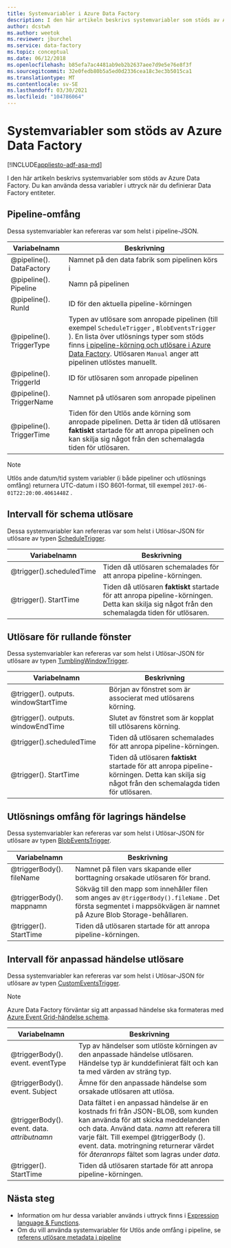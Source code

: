 ```yaml
---
title: Systemvariabler i Azure Data Factory
description: I den här artikeln beskrivs systemvariabler som stöds av Azure Data Factory. Du kan använda dessa variabler i uttryck när du definierar Data Factory entiteter.
author: dcstwh
ms.author: weetok
ms.reviewer: jburchel
ms.service: data-factory
ms.topic: conceptual
ms.date: 06/12/2018
ms.openlocfilehash: b85efa7ac4481ab9eb2b2637aee7d9e5e76e8f3f
ms.sourcegitcommit: 32e0fedb80b5a5ed0d2336cea18c3ec3b5015ca1
ms.translationtype: MT
ms.contentlocale: sv-SE
ms.lasthandoff: 03/30/2021
ms.locfileid: "104786064"
---
```

# <a name="system-variables-supported-by-azure-data-factory"></a>Systemvariabler som stöds av Azure Data Factory

[!INCLUDE[appliesto-adf-asa-md](includes/appliesto-adf-asa-md.md)]

I den här artikeln beskrivs systemvariabler som stöds av Azure Data Factory. Du kan använda dessa variabler i uttryck när du definierar Data Factory entiteter.

## <a name="pipeline-scope"></a>Pipeline-omfång

Dessa systemvariabler kan refereras var som helst i pipeline-JSON.

| Variabelnamn | Beskrivning |
| --- | --- |
| @pipeline(). DataFactory |Namnet på den data fabrik som pipelinen körs i |
| @pipeline(). Pipeline |Namn på pipelinen |
| @pipeline(). RunId |ID för den aktuella pipeline-körningen |
| @pipeline(). TriggerType |Typen av utlösare som anropade pipelinen (till exempel `ScheduleTrigger` , `BlobEventsTrigger` ). En lista över utlösnings typer som stöds finns [i pipeline-körning och utlösare i Azure Data Factory](concepts-pipeline-execution-triggers.md). Utlösaren `Manual` anger att pipelinen utlöstes manuellt. |
| @pipeline(). TriggerId|ID för utlösaren som anropade pipelinen |
| @pipeline(). TriggerName|Namnet på utlösaren som anropade pipelinen |
| @pipeline(). TriggerTime|Tiden för den Utlös ande körning som anropade pipelinen. Detta är tiden då utlösaren **faktiskt** startade för att anropa pipelinen och kan skilja sig något från den schemalagda tiden för utlösaren.  |

>[!NOTE]
>Utlös ande datum/tid system variabler (i både pipeliner och utlösnings omfång) returnera UTC-datum i ISO 8601-format, till exempel `2017-06-01T22:20:00.4061448Z` .

## <a name="schedule-trigger-scope"></a>Intervall för schema utlösare

Dessa systemvariabler kan refereras var som helst i Utlösar-JSON för utlösare av typen [ScheduleTrigger](concepts-pipeline-execution-triggers.md#schedule-trigger).

| Variabelnamn | Beskrivning |
| --- | --- |
| @trigger().scheduledTime |Tiden då utlösaren schemalades för att anropa pipeline-körningen. |
| @trigger(). StartTime |Tiden då utlösaren **faktiskt** startade för att anropa pipeline-körningen. Detta kan skilja sig något från den schemalagda tiden för utlösaren. |

## <a name="tumbling-window-trigger-scope"></a>Utlösare för rullande fönster

Dessa systemvariabler kan refereras var som helst i Utlösar-JSON för utlösare av typen [TumblingWindowTrigger](concepts-pipeline-execution-triggers.md#tumbling-window-trigger).

| Variabelnamn | Beskrivning |
| --- | --- |
| @trigger(). outputs. windowStartTime |Början av fönstret som är associerat med utlösarens körning. |
| @trigger(). outputs. windowEndTime |Slutet av fönstret som är kopplat till utlösarens körning. |
| @trigger().scheduledTime |Tiden då utlösaren schemalades för att anropa pipeline-körningen. |
| @trigger(). StartTime |Tiden då utlösaren **faktiskt** startade för att anropa pipeline-körningen. Detta kan skilja sig något från den schemalagda tiden för utlösaren. |

## <a name="storage-event-trigger-scope"></a>Utlösnings omfång för lagrings händelse

Dessa systemvariabler kan refereras var som helst i Utlösar-JSON för utlösare av typen [BlobEventsTrigger](concepts-pipeline-execution-triggers.md#event-based-trigger).

| Variabelnamn | Beskrivning |
| --- | --- |
| @triggerBody(). fileName  |Namnet på filen vars skapande eller borttagning orsakade utlösaren för brand.   |
| @triggerBody(). mappnamn  |Sökväg till den mapp som innehåller filen som anges av `@triggerBody().fileName` . Det första segmentet i mappsökvägen är namnet på Azure Blob Storage-behållaren.  |
| @trigger(). StartTime |Tiden då utlösaren startade för att anropa pipeline-körningen. |

## <a name="custom-event-trigger-scope"></a>Intervall för anpassad händelse utlösare

Dessa systemvariabler kan refereras var som helst i Utlösar-JSON för utlösare av typen [CustomEventsTrigger](concepts-pipeline-execution-triggers.md#event-based-trigger).

>[!NOTE]
>Azure Data Factory förväntar sig att anpassad händelse ska formateras med [Azure Event Grid-händelse schema](../event-grid/event-schema.md).

| Variabelnamn | Beskrivning
| --- | --- |
| @triggerBody(). event. eventType | Typ av händelser som utlöste körningen av den anpassade händelse utlösaren. Händelse typ är kunddefinierat fält och kan ta med värden av sträng typ. |
| @triggerBody(). event. Subject | Ämne för den anpassade händelse som orsakade utlösaren att utlösa. |
| @triggerBody(). event. data. _attributnamn_ | Data fältet i en anpassad händelse är en kostnads fri från JSON-BLOB, som kunden kan använda för att skicka meddelanden och data. Använd data. _namn_ att referera till varje fält. Till exempel @triggerBody (). event. data. motringning returnerar värdet för _återanrops_ fältet som lagras under _data_. |
| @trigger(). StartTime | Tiden då utlösaren startade för att anropa pipeline-körningen. |

## <a name="next-steps"></a>Nästa steg

* Information om hur dessa variabler används i uttryck finns i [Expression language & Functions](control-flow-expression-language-functions.md).
* Om du vill använda systemvariabler för Utlös ande omfång i pipeline, se [referens utlösare metadata i pipeline](how-to-use-trigger-parameterization.md)
